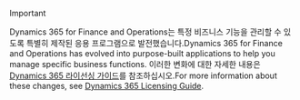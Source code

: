 > [!IMPORTANT]
> <span data-ttu-id="3e9cc-101">Dynamics 365 for Finance and Operations는 특정 비즈니스 기능을 관리할 수 있도록 특별히 제작된 응용 프로그램으로 발전했습니다.</span><span class="sxs-lookup"><span data-stu-id="3e9cc-101">Dynamics 365 for Finance and Operations has evolved into purpose-built applications to help you manage specific business functions.</span></span> <span data-ttu-id="3e9cc-102">이러한 변화에 대한 자세한 내용은 [Dynamics 365 라이선싱 가이드](https://mbs.microsoft.com/Files/public/365/Dynamics365LicensingGuide.pdf)를 참조하십시오.</span><span class="sxs-lookup"><span data-stu-id="3e9cc-102">For more information about these changes, see [Dynamics 365 Licensing Guide](https://mbs.microsoft.com/Files/public/365/Dynamics365LicensingGuide.pdf).</span></span>
 
